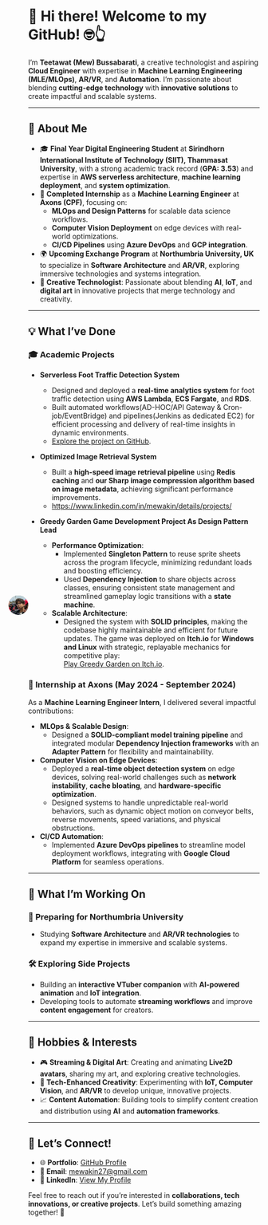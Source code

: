 <div style="display: flex; align-items: center;">
  <div>
    <img src="assets/profile1.jpg" alt="Profile Image" style="border-radius: 50%; width: 150px; margin-right: 20px;">
  </div>
  <div>
    <h1>👋 Hi there! Welcome to my GitHub! 🤓👆</h1>
    <p>
      I’m <b>Teetawat (Mew) Bussabarati</b>, a creative technologist and aspiring <b>Cloud Engineer</b> with expertise in 
      <b>Machine Learning Engineering (MLE/MLOps)</b>, <b>AR/VR</b>, and <b>Automation</b>. I’m passionate about blending 
      <b>cutting-edge technology</b> with <b>innovative solutions</b> to create impactful and scalable systems.
    </p>

---

## 🚀 About Me  

- 🎓 **Final Year Digital Engineering Student** at **Sirindhorn International Institute of Technology (SIIT), Thammasat University**, with a strong academic track record (**GPA: 3.53**) and expertise in **AWS serverless architecture**, **machine learning deployment**, and **system optimization**.  
- 💼 **Completed Internship** as a **Machine Learning Engineer** at **Axons (CPF)**, focusing on:
  - **MLOps and Design Patterns** for scalable data science workflows.
  - **Computer Vision Deployment** on edge devices with real-world optimizations.
  - **CI/CD Pipelines** using **Azure DevOps** and **GCP integration**.  
- 🌍 **Upcoming Exchange Program** at **Northumbria University, UK** to specialize in **Software Architecture** and **AR/VR**, exploring immersive technologies and systems integration.  
- 🎨 **Creative Technologist**: Passionate about blending **AI**, **IoT**, and **digital art** in innovative projects that merge technology and creativity.

---

## 💡 What I’ve Done  

### 🎓 **Academic Projects**  
- **Serverless Foot Traffic Detection System**  
  - Designed and deployed a **real-time analytics system** for foot traffic detection using **AWS Lambda**, **ECS Fargate**, and **RDS**.  
  - Built automated workflows(AD-HOC/API Gateway & Cron-job/EventBridge) and pipelines(Jenkins as dedicated EC2) for efficient processing and delivery of real-time insights in dynamic environments. 
  - [Explore the project on GitHub](https://github.com/mewakinHub/Cloud-Foot-Traffic.git).

- **Optimized Image Retrieval System**  
  - Built a **high-speed image retrieval pipeline** using **Redis caching** and **our Sharp image compression algorithm based on image metadata**, achieving significant performance improvements.
  - https://www.linkedin.com/in/mewakin/details/projects/

- **Greedy Garden Game Development Project As Design Pattern Lead**
  - **Performance Optimization**:
    - Implemented **Singleton Pattern** to reuse sprite sheets across the program lifecycle, minimizing redundant loads and boosting efficiency.
    - Used **Dependency Injection** to share objects across classes, ensuring consistent state management and streamlined gameplay logic transitions with a **state machine**.
  - **Scalable Architecture**:
    - Designed the system with **SOLID principles**, making the codebase highly maintainable and efficient for future updates.
  The game was deployed on **Itch.io** for **Windows and Linux** with strategic, replayable mechanics for competitive play:  
  [Play Greedy Garden on Itch.io](https://tewtor.itch.io/greedy-gardens).

### 💼 **Internship at Axons (May 2024 - September 2024)**  
As a **Machine Learning Engineer Intern**, I delivered several impactful contributions:  
- **MLOps & Scalable Design**:  
  - Designed a **SOLID-compliant model training pipeline** and integrated modular **Dependency Injection frameworks** with an **Adapter Pattern** for flexibility and maintainability.  
- **Computer Vision on Edge Devices**:  
  - Deployed a **real-time object detection system** on edge devices, solving real-world challenges such as **network instability**, **cache bloating**, and **hardware-specific optimization**.
  - Designed systems to handle unpredictable real-world behaviors, such as dynamic object motion on conveyor belts, reverse movements, speed variations, and physical obstructions.
- **CI/CD Automation**:  
  - Implemented **Azure DevOps pipelines** to streamline model deployment workflows, integrating with **Google Cloud Platform** for seamless operations.

---

## 🎯 What I’m Working On  

### **🌱 Preparing for Northumbria University**  
- Studying **Software Architecture** and **AR/VR technologies** to expand my expertise in immersive and scalable systems.  

### **🛠️ Exploring Side Projects**  
- Building an **interactive VTuber companion** with **AI-powered animation** and **IoT integration**.  
- Developing tools to automate **streaming workflows** and improve **content engagement** for creators.  

---

## 🎨 Hobbies & Interests  

- 🎮 **Streaming & Digital Art**: Creating and animating **Live2D avatars**, sharing my art, and exploring creative technologies.  
- 🤖 **Tech-Enhanced Creativity**: Experimenting with **IoT, Computer Vision**, and **AR/VR** to develop unique, innovative projects.  
- 📈 **Content Automation**: Building tools to simplify content creation and distribution using **AI** and **automation frameworks**.

---

## 📌 Let’s Connect!  

- 🌐 **Portfolio**: [GitHub Profile](https://github.com/mewakinHub)  
- 💬 **Email**: mewakin27@gmail.com  
- 💼 **LinkedIn**: [View My Profile](https://linkedin.com/in/teetawat-bussabarati)  

Feel free to reach out if you’re interested in **collaborations, tech innovations, or creative projects**. Let’s build something amazing together! 🚀  
